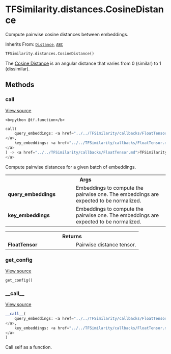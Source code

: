 # TFSimilarity.distances.CosineDistance





Compute pairwise cosine distances between embeddings.

Inherits From: [`Distance`](../../TFSimilarity/distances/Distance.md), [`ABC`](../../TFSimilarity/distances/ABC.md)

```python
TFSimilarity.distances.CosineDistance()
```



<!-- Placeholder for "Used in" -->

The [Cosine Distance](https://en.wikipedia.org/wiki/Cosine_similarity) is
an angular distance that varies from 0 (similar) to 1 (dissimilar).

## Methods

<h3 id="call">call</h3>

<a target="_blank" class="external" href="https://github.com/tensorflow/similarity/blob/main/tensorflow_similarity/distances.py#L99-L115">View source</a>

``<b>python
@tf.function</b>``

```python
call(
    query_embeddings: <a href="../../TFSimilarity/callbacks/FloatTensor.md">TFSimilarity.callbacks.FloatTensor```
</a>,
    key_embeddings: <a href="../../TFSimilarity/callbacks/FloatTensor.md">TFSimilarity.callbacks.FloatTensor```
</a>
) -> <a href="../../TFSimilarity/callbacks/FloatTensor.md">TFSimilarity.callbacks.FloatTensor```
</a>
```


Compute pairwise distances for a given batch of embeddings.


<!-- Tabular view -->
 <table class="responsive fixed orange">
<colgroup><col width="214px"><col></colgroup>
<tr><th colspan="2">Args</th></tr>

<tr>
<td>
<b>query_embeddings</b>
</td>
<td>
Embeddings to compute the pairwise one. The embeddings
are expected to be normalized.
</td>
</tr><tr>
<td>
<b>key_embeddings</b>
</td>
<td>
Embeddings to compute the pairwise one. The embeddings
are expected to be normalized.
</td>
</tr>
</table>



<!-- Tabular view -->
 <table class="responsive fixed orange">
<colgroup><col width="214px"><col></colgroup>
<tr><th colspan="2">Returns</th></tr>

<tr>
<td>
<b>FloatTensor</b>
</td>
<td>
Pairwise distance tensor.
</td>
</tr>
</table>



<h3 id="get_config">get_config</h3>

<a target="_blank" class="external" href="https://github.com/tensorflow/similarity/blob/main/tensorflow_similarity/distances.py#L51-L52">View source</a>

```python
get_config()
```





<h3 id="__call__">__call__</h3>

<a target="_blank" class="external" href="https://github.com/tensorflow/similarity/blob/main/tensorflow_similarity/distances.py#L45-L46">View source</a>

```python
__call__(
    query_embeddings: <a href="../../TFSimilarity/callbacks/FloatTensor.md">TFSimilarity.callbacks.FloatTensor```
</a>,
    key_embeddings: <a href="../../TFSimilarity/callbacks/FloatTensor.md">TFSimilarity.callbacks.FloatTensor```
</a>
)
```


Call self as a function.




